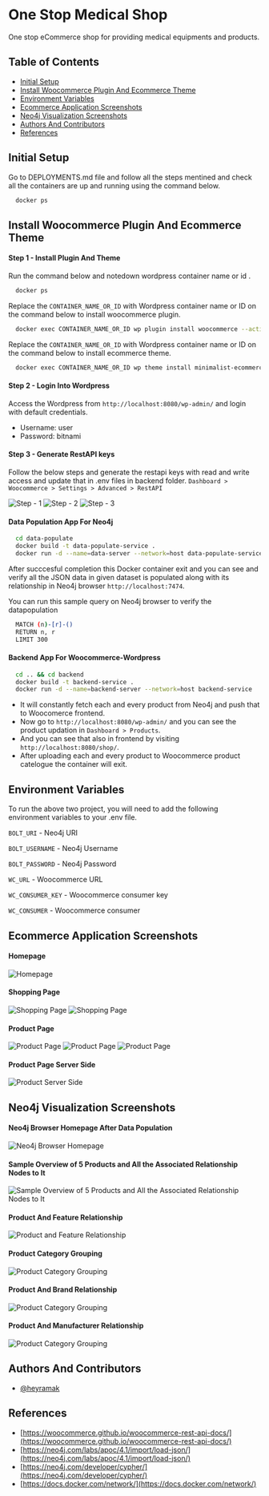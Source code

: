 # One Stop Medical Shop

One stop eCommerce shop for providing medical equipments and products.

## Table of Contents
- [Initial Setup](#initial-setup)
- [Install Woocommerce Plugin And Ecommerce Theme](#install-woocommerce-plugin-and-ecommerce-theme)
- [Environment Variables](#environment-variables)
- [Ecommerce Application Screenshots](#ecommerce-application-screenshots)
- [Neo4j Visualization Screenshots](#neo4j-visualization-screenshots)
- [Authors And Contributors](#authors-and-contributors)
- [References](#references)

## Initial Setup
Go to DEPLOYMENTS.md file and follow all the steps mentined and check all the containers are up and running using the command below.
```bash
  docker ps
```
## Install Woocommerce Plugin And Ecommerce Theme

#### Step 1 - Install Plugin And Theme

Run the command below and notedown wordpress container name or id .

```bash
  docker ps
``` 
Replace the `CONTAINER_NAME_OR_ID` with Wordpress container name or ID on the command below to install woocommerce plugin.

```bash
  docker exec CONTAINER_NAME_OR_ID wp plugin install woocommerce --activate
```
Replace the `CONTAINER_NAME_OR_ID` with Wordpress container name or ID on the command below to install ecommerce theme.

```bash
  docker exec CONTAINER_NAME_OR_ID wp theme install minimalist-ecommerce --activate
```
#### Step 2 - Login Into Wordpress
Access the Wordpress from ```http://localhost:8080/wp-admin/``` and login with default credentials.
- Username: user
- Password: bitnami

#### Step 3 - Generate RestAPI keys

Follow the below steps and generate the restapi keys with read and write access and update that in .env files in backend folder.
```Dashboard > Woocommerce > Settings > Advanced > RestAPI```

![Step - 1](assets/restapi-key-gen-step1.jpg)
![Step - 2](assets/restapi-key-gen-step2.jpg)
![Step - 3](assets/restapi-key-gen-step3.jpg)
#### Data Population App For Neo4j
 
```bash
  cd data-populate
  docker build -t data-populate-service .
  docker run -d --name=data-server --network=host data-populate-service
```
After succcesful completion this Docker container exit and you can see and verify all the JSON data in given dataset is populated along with its relationship in Neo4j browser ```http://localhost:7474```.

You can run this sample query on Neo4j browser to verify the datapopulation
```bash
  MATCH (n)-[r]-()
  RETURN n, r
  LIMIT 300
```
#### Backend App For Woocommerce-Wordpress

```bash
  cd .. && cd backend
  docker build -t backend-service .
  docker run -d --name=backend-server --network=host backend-service
```
- It will constantly fetch each and every product from Neo4j and push that to Woocomerce frontend.
- Now go to ```http://localhost:8080/wp-admin/``` and you can see the product updation in ```Dashboard > Products```.
- And you can see that also in frontend  by visiting ```http://localhost:8080/shop/```.
- After uploading each and every product to Woocommerce product catelogue the container will exit.
## Environment Variables

To run the above two project, you will need to add the following environment variables to your .env file.

`BOLT_URI` - Neo4j URI

`BOLT_USERNAME` - Neo4j Username

`BOLT_PASSWORD` - Neo4j Password

`WC_URL` - Woocommerce URL

`WC_CONSUMER_KEY` - Woocommerce consumer key

`WC_CONSUMER` - Woocommerce consumer

## Ecommerce Application Screenshots
#### Homepage
![Homepage](assets/homepage.jpg)
#### Shopping Page
![Shopping Page](assets/shopping-page.jpg)
![Shopping Page](assets/shopping-page2.jpg)

#### Product Page
![Product Page](assets/product1.jpg)
![Product Page](assets/product2.jpg)
![Product Page](assets/product3.jpg)
#### Product Page Server Side
![Product Server Side](assets/admin-product-page.jpg)
## Neo4j Visualization Screenshots
#### Neo4j Browser Homepage After Data Population
![Neo4j Browser Homepage](assets/admin-product-page.jpg)

#### Sample Overview of 5 Products and All the Associated Relationship Nodes to It
![Sample Overview of 5 Products and All the Associated Relationship Nodes to It](assets/sample-overview-of-5-products.jpg)
#### Product And Feature Relationship 
![Product and Feature Relationship](assets/product-and-feature-relationship.png)

#### Product Category Grouping
![Product Category Grouping](assets/product-grouping-according-to-category.png)

#### Product And Brand Relationship
![Product Category Grouping](assets/relationship-between-brand-and-products.png)

#### Product And Manufacturer Relationship
![Product Category Grouping](assets/relationship-between-manufacturer-and-products.png)
## Authors And Contributors

- [@heyramak](https://github.com/heyramak)

## References
- [https://woocommerce.github.io/woocommerce-rest-api-docs/](https://woocommerce.github.io/woocommerce-rest-api-docs/)
- [https://neo4j.com/labs/apoc/4.1/import/load-json/](https://neo4j.com/labs/apoc/4.1/import/load-json/)
- [https://neo4j.com/developer/cypher/](https://neo4j.com/developer/cypher/)
- [https://docs.docker.com/network/](https://docs.docker.com/network/)

